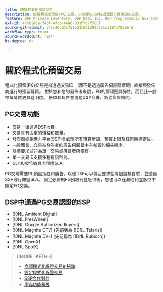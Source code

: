 ```yaml
---
title: 關於程式化預留交易
description: 瞭解程式化預留(PG)交易，以及哪些SSP經過認證可提供這些交易。
feature: DSP Private Inventory, DSP Deal IDs, DSP Programmatic Guaranteed Deals
exl-id: 47c89d8a-f45f-4fcb-84a6-031f7d7f580f
source-git-commit: 7e614ecb517515217d812926f61ca10437820efd
workflow-type: tm+mt
source-wordcount: '224'
ht-degree: 0%

---
```


# 關於程式化預留交易

程式化預留(PG)交易是指透過交易ID （而不是透過廣告伺服器標籤）直接與發佈商進行的預留購買。 對於您和您的發佈者來說，PG的管理更具彈性，而且比一般標籤購買更具透明度。 帳單和報告會透過DSP合併，為您節省時間。

## PG交易功能

* 交易一律透過DSP收費。
* 交易具有固定的價格和數量。
* 發佈商或供應方平台(SSP)會處理所有預算步調、預算上限及任何目標定位。
* 一般而言，交易在發佈者的廣告伺服器中有較高的優先順序。
* 競標要求並非為單一交易或購買者所獨有。
* 單一交易ID支援多種視訊型別。
* SSP和發佈者具有傳遞SLA。

PG交易需要PG預設版位和廣告，以便DSP可以傳回要求給每個競標要求，並透過SSP履行傳遞SLA。 設定必要的PG預設刊登版位後，您也可以在其他刊登版位中鎖定PG交易。

## DSP中通過PG交易認證的SSP

* [!DNL Ambient Digital]
* [!DNL FreeWheel]
* [!DNL Google Authorized Buyers]
* [!DNL Magnite CTV] (先前稱為 [!DNL Telaria])
* [!DNL Magnite DV+] (先前稱為 [!DNL Rubicon])
* [!DNL OpenX]
* [!DNL SpotX]

>[!MORELIKETHIS]
>
>* [商議程式化保證交易的秘訣](/help/dsp/inventory/programmatic-guaranteed-tips.md)
>* [設定程式化保證交易](programmatic-guaranteed-set-up.md)
>* [SSP合作夥伴](ssp-partners.md)
>* [庫存功能概要](inventory-overview.md)

